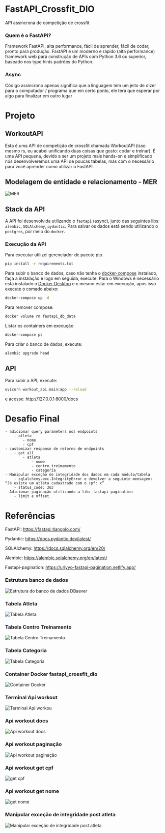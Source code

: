 # FastAPI_Crossfit_DIO
API assíncrona de competição de crossfit
### Quem é o FastAPi?
Framework FastAPI, alta performance, fácil de aprender, fácil de codar, pronto para produção.
FastAPI é um moderno e rápido (alta performance) framework web para construção de APIs com Python 3.6 ou superior, baseado nos type hints padrões do Python.

### Async
Código assíncrono apenas significa que a linguagem tem um jeito de dizer para o computador / programa que em certo ponto, ele terá que esperar por algo para finalizar em outro lugar

# Projeto
## WorkoutAPI

Esta é uma API de competição de crossfit chamada WorkoutAPI (isso mesmo rs, eu acabei unificando duas coisas que gosto: codar e treinar). É uma API pequena, devido a ser um projeto mais hands-on e simplificado nós desenvolveremos uma API de poucas tabelas, mas com o necessário para você aprender como utilizar o FastAPI.

## Modelagem de entidade e relacionamento - MER
![MER](/mer.jpg "Modelagem de entidade e relacionamento")

## Stack da API

A API foi desenvolvida utilizando o `fastapi` (async), junto das seguintes libs: `alembic`, `SQLAlchemy`, `pydantic`. Para salvar os dados está sendo utilizando o `postgres`, por meio do `docker`.

### Execução da API

Para executar utilizei gerenciador de pacote pip.


```bash
pip install -r requirements.txt
```
Para subir o banco de dados, caso não tenha o [docker-compose](https://docs.docker.com/compose/install/linux/) instalado, faça a instalação e logo em seguida, execute. Para o Windows é necessário esta instalado o [Docker Desktop](https://www.docker.com/products/docker-desktop/) e o mesmo estar em execução, apos isso execute o comado abaixo:

```bash
docker-compose up -d
```

Para remover compose:

```bash
docker volume rm fastapi_db_data
```

Listar os containers em execução:

```bash
docker-compose ps
```

Para criar o banco de dados, execute:

```bash
alembic upgrade head
```

## API

Para subir a API, execute:
```bash
uvicorn workout_api.main:app --reload
```
e acesse: http://127.0.0.1:8000/docs

# Desafio Final
    - adicionar query parameters nos endpoints
        - atleta
            - nome
            - cpf
    - customizar response de retorno de endpoints
        - get all
            - atleta
                - nome
                - centro_treinamento
                - categoria
    - Manipular exceção de integridade dos dados em cada módulo/tabela
        - sqlalchemy.exc.IntegrityError e devolver a seguinte mensagem: “Já existe um atleta cadastrado com o cpf: x”
        - status_code: 303
    - Adicionar paginação utilizando a lib: fastapi-pagination
        - limit e offset
# Referências

FastAPI: https://fastapi.tiangolo.com/

Pydantic: https://docs.pydantic.dev/latest/

SQLAlchemy: https://docs.sqlalchemy.org/en/20/

Alembic: https://alembic.sqlalchemy.org/en/latest/

Fastapi-pagination: https://uriyyo-fastapi-pagination.netlify.app/

### Estrutura banco de dados
![Estrutura do banco de dados DBaever](<IMAGENS/Captura de tela 2024-05-24 095919.png>)

### Tabela Atleta
![Tabela Atleta](<IMAGENS/Captura de tela 2024-05-24 100048.png>)

### Tabela Contro Treinamento
![Tabela Centro Treinamento](<IMAGENS/Captura de tela 2024-05-24 100036.png>)

### Tabela Categoria
![Tabela Categoria](<IMAGENS/Captura de tela 2024-05-24 100022.png>)

### Container Docker fastapi_crossfit_dio
![Container Docker](<IMAGENS/Captura de tela 2024-05-24 100117.png>)

### Terminal Api workout
![Terminal Api workou](<IMAGENS/Captura de tela 2024-05-24 100229.png>)

### Api workout docs
![Api workout docs](<IMAGENS/Captura de tela 2024-05-24 100311.png>)

### Api workout paginação
![Api workout paginação](<IMAGENS/Captura de tela 2024-05-24 100335.png>)

### Api workout get cpf
![get cpf](<IMAGENS/Captura de tela 2024-05-24 100446.png>)

### Api workout get nome
![get nome](<IMAGENS/Captura de tela 2024-05-24 100500.png>)

### Manipular exceção de integridade post atleta
![Manipular exceção de integridade post atleta](<IMAGENS/Captura de tela 2024-05-24 100518.png>)